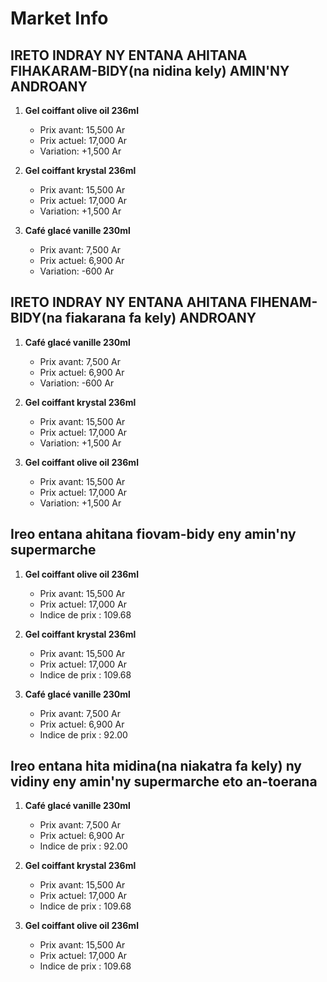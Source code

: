 # Market Info

## IRETO INDRAY NY ENTANA AHITANA FIHAKARAM-BIDY(na nidina kely) AMIN'NY ANDROANY

1. **Gel coiffant olive oil 236ml**
   - Prix avant: 15,500 Ar
   - Prix actuel: 17,000 Ar
   - Variation: +1,500 Ar

2. **Gel coiffant krystal 236ml**
   - Prix avant: 15,500 Ar
   - Prix actuel: 17,000 Ar
   - Variation: +1,500 Ar

3. **Café glacé vanille 230ml**
   - Prix avant: 7,500 Ar
   - Prix actuel: 6,900 Ar
   - Variation: -600 Ar

## IRETO INDRAY NY ENTANA AHITANA FIHENAM-BIDY(na fiakarana fa kely) ANDROANY

1. **Café glacé vanille 230ml**
   - Prix avant: 7,500 Ar
   - Prix actuel: 6,900 Ar
   - Variation: -600 Ar

2. **Gel coiffant krystal 236ml**
   - Prix avant: 15,500 Ar
   - Prix actuel: 17,000 Ar
   - Variation: +1,500 Ar

3. **Gel coiffant olive oil 236ml**
   - Prix avant: 15,500 Ar
   - Prix actuel: 17,000 Ar
   - Variation: +1,500 Ar

## Ireo entana ahitana fiovam-bidy eny amin'ny supermarche

1. **Gel coiffant olive oil 236ml**
   - Prix avant: 15,500 Ar
   - Prix actuel: 17,000 Ar
   - Indice de prix : 109.68

2. **Gel coiffant krystal 236ml**
   - Prix avant: 15,500 Ar
   - Prix actuel: 17,000 Ar
   - Indice de prix : 109.68

3. **Café glacé vanille 230ml**
   - Prix avant: 7,500 Ar
   - Prix actuel: 6,900 Ar
   - Indice de prix : 92.00

## Ireo entana hita midina(na niakatra fa kely) ny vidiny eny amin'ny supermarche eto an-toerana

1. **Café glacé vanille 230ml**
   - Prix avant: 7,500 Ar
   - Prix actuel: 6,900 Ar
   - Indice de prix : 92.00

2. **Gel coiffant krystal 236ml**
   - Prix avant: 15,500 Ar
   - Prix actuel: 17,000 Ar
   - Indice de prix : 109.68

3. **Gel coiffant olive oil 236ml**
   - Prix avant: 15,500 Ar
   - Prix actuel: 17,000 Ar
   - Indice de prix : 109.68

